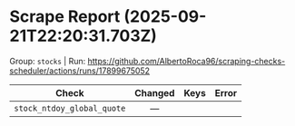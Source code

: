 # Scrape Report (2025-09-21T22:20:31.703Z)

Group: `stocks`  |  Run: https://github.com/AlbertoRoca96/scraping-checks-scheduler/actions/runs/17899675052

| Check | Changed | Keys | Error |
|---|:---:|:--|:--|
| `stock_ntdoy_global_quote` | — |  |  |
